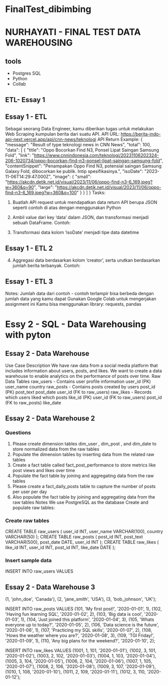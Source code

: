 # FinalTest_dibimbing

# NURHAYATI - FINAL TEST DATA WAREHOUSING

## tools
- Postgres SQL
- Python
- Collab 

## ETL- Essay 1
## Essay 1 - ETL
Sebagai seorang Data Engineer, kamu diberikan tugas untuk melakukan Web Scraping kumpulan berita dari suatu API.
API URL: https://berita-indo-api-next.vercel.app/api/cnn-news/teknologi
API Return Example:
{
"message": "Result of type teknologi news in CNN News",
"total": 100,
"data": [
{
"title": "Oppo Bocorkan Find N3, Ponsel Lipat Saingan Samsung Fold",
"link": "https://www.cnnindonesia.com/teknologi/20231106202324-206-1020734/oppo-bocorkan-find-n3-ponsel-lipat-saingan-samsung-fold",
"contentSnippet": "Penampakan Oppo Find N3, potensial saingan Samsung Galaxy Fold, dibocorkan ke publik. Intip spesifikasinya.",
"isoDate": "2023-11-06T14:29:47.000Z",
"image": {
"small": "https://akcdn.detik.net.id/visual/2023/11/06/oppo-find-n3-6_169.jpeg?w=360&q=90",
"large": "https://akcdn.detik.net.id/visual/2023/11/06/oppo-find-n3-6_169.jpeg?w=360&q=100"
}
}
]
}
Tasks:
1. Buatlah API request untuk mendapatkan data return API berupa JSON seperti contoh di atas dengan menggunakan Python
2. Ambil value dari key ‘data’ dalam JSON, dan transformasi menjadi sebuah DataFrame. Contoh:

3. Transformasi data kolom ‘isoDate’ menjadi tipe data datetime

## Essay 1 - ETL 2
4. Aggregasi data berdasarkan kolom ‘creator’, serta urutkan berdasarkan jumlah berita terbanyak. Contoh:

## Essay 1 - ETL 3
Notes:
Jumlah data dari contoh - contoh terlampir bisa berbeda dengan jumlah data yang kamu dapat
Gunakan Google Colab untuk mengerjakan assignment ini
Kamu bisa menggunakan library: requests, pandas

# Essy 2 - SQL - Data Warehousing with pyton
## Essay 2 - Data Warehouse

Use Case Description
We have raw data from a social media platform that includes information about users,
posts, and likes. We want to create a data warehouse to enable analytics on the
performance of posts over time.
Raw Data Tables
raw_users - Contains user profile information
user_id (PK)
user_name
country
raw_posts - Contains posts created by users
post_id (PK)
post_text
post_date
user_id (FK to raw_users)
raw_likes - Records which users liked which posts
like_id (PK)
user_id (FK to raw_users)
post_id (FK to raw_posts)
like_date

## Essay 2 - Data Warehouse 2
### Questions
1. Please create dimension tables dim_user , dim_post , and dim_date to store
normalized data from the raw tables
2. Populate the dimension tables by inserting data from the related raw tables
3. Create a fact table called fact_post_performance to store metrics like post views and
likes over time
4. Populate the fact table by joining and aggregating data from the raw tables
5. Please create a fact_daily_posts table to capture the number of posts per user per
day
6. Also populate the fact table by joining and aggregating data from the raw tables
Notes
We use PostgreSQL as the database
Create and populate raw tables:

### Create raw tables

CREATE TABLE raw_users (
user_id INT,
user_name VARCHAR(100),
country VARCHAR(50)
);
CREATE TABLE raw_posts (
post_id INT,
post_text VARCHAR(500),
post_date DATE,
user_id INT
);
CREATE TABLE raw_likes (
like_id INT,
user_id INT,
post_id INT,
like_date DATE
);

### Insert sample data
INSERT INTO raw_users
VALUES

## Essay 2 - Data Warehouse 3

(1, 'john_doe', 'Canada'),
(2, 'jane_smith', 'USA'),
(3, 'bob_johnson', 'UK');


INSERT INTO raw_posts
VALUES
(101, 'My first post!', '2020-01-01', 1),
(102, 'Having fun learning SQL', '2020-01-02', 2),
(103, 'Big data is cool', '2020-01-03', 1),
(104, 'Just joined this platform', '2020-01-04', 3),
(105, 'Whats everyone up to today?', '2020-01-05', 2),
(106, 'Data science is the future', '2020-01-06', 1),
(107, 'Practicing my SQL skills', '2020-01-07', 2),
(108, 'Hows the weather where you are?', '2020-01-08', 3),
(109, 'TGI Friday!', '2020-01-09', 1),
(110, 'Any big plans for the weekend?', '2020-01-10', 2);

INSERT INTO raw_likes
VALUES
(1001, 1, 101, '2020-01-01'),
(1002, 3, 101, '2020-01-02'),
(1003, 2, 102, '2020-01-03'),
(1004, 1, 103, '2020-01-04'),
(1005, 3, 104, '2020-01-05'),
(1006, 2, 104, '2020-01-06'),
(1007, 1, 105, '2020-01-07'),
(1008, 2, 106, '2020-01-08'),
(1009, 3, 107, '2020-01-09'),
(1010, 1, 108, '2020-01-10'),
(1011, 2, 109, '2020-01-11'),
(1012, 3, 110, '2020-01-12');



